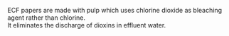 ECF papers are made with pulp which uses chlorine dioxide as bleaching agent rather than chlorine.  
It eliminates the discharge of dioxins in effluent water.